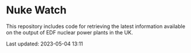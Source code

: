 # Nuke Watch

This repository includes code for retrieving the latest information available on the output of EDF nuclear power plants in the UK.

Last updated: 2023-05-04 13:11
